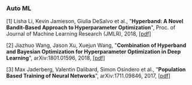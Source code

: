 ### Auto ML

[1] Lisha Li, Kevin Jamieson, Giulia DeSalvo et al., "**Hyperband: A Novel Bandit-Based Approach to Hyperparameter Optimization**", Proc. of Journal of Machine Learning Research (JMLR), 2018, [[pdf]](http://www.jmlr.org/papers/volume18/16-558/16-558.pdf)

[2] Jiazhuo Wang, Jason Xu, Xuejun Wang, "**Combination of Hyperband and Bayesian Optimization for Hyperparameter Optimization in Deep Learning**", arXiv:1801.01596, 2018, [[pdf]](https://arxiv.org/pdf/1801.01596.pdf)

[3] Max Jaderberg, Valentin Dalibard, Simon Osindero et al., "**Population Based Training of Neural Networks**", arXiv:1711.09846, 2017, [[pdf]](https://arxiv.org/pdf/1711.09846.pdf)
